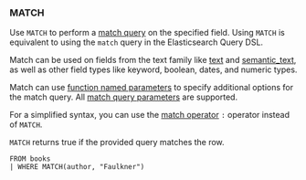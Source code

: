 <!--
This is generated by ESQL’s AbstractFunctionTestCase. Do no edit it. See ../README.md for how to regenerate it.
-->

### MATCH
Use `MATCH` to perform a [match query](https://www.elastic.co/docs/reference/elasticsearch/query-languages/query-dsl/query-dsl-match-query) on the specified field.
Using `MATCH` is equivalent to using the `match` query in the Elasticsearch Query DSL.

Match can be used on fields from the text family like [text](https://www.elastic.co/docs/reference/elasticsearch/elasticsearch/mapping-reference/text) and [semantic_text](https://www.elastic.co/docs/reference/elasticsearch/elasticsearch/mapping-reference/semantic-text),
as well as other field types like keyword, boolean, dates, and numeric types.

Match can use [function named parameters](https://www.elastic.co/docs/reference/elasticsearch/query-languages/esql/esql-syntax#esql-function-named-params) to specify additional options for the match query.
All [match query parameters](https://www.elastic.co/docs/reference/elasticsearch/query-languages/query-dsl/query-dsl-match-query#match-field-params) are supported.

For a simplified syntax, you can use the [match operator](https://www.elastic.co/docs/reference/elasticsearch/query-languages/esql/functions-operators/operators#esql-search-operators) `:` operator instead of `MATCH`.

`MATCH` returns true if the provided query matches the row.

```esql
FROM books
| WHERE MATCH(author, "Faulkner")
```

